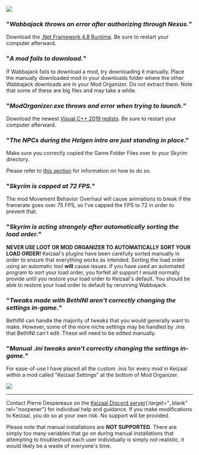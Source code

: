
![](https://raw.githubusercontent.com/PierreDespereaux/Keizaal/main/assets/images/branding/Keizaal%20Website%20Banner.png)

### "*Wabbajack throws an error after authorizing through Nexus.*"

Download the [.Net Framework 4.8 Runtime](https://go.microsoft.com/fwlink/?LinkId=2085155). Be sure to restart your computer afterward.

### "*A mod fails to download.*"

If Wabbajack fails to download a mod, try downloading it manually. Place the manually downloaded mod in your downloads folder where the other Wabbajack downloads are in your Mod Organizer. Do not extract them. Note that some of these are big files and may take a while.

### "*ModOrganizer.exe throws and error when trying to launch.*"

Download the newest [Visual C++ 2019 redists](https://aka.ms/vs/16/release/vc_redist.x64.exe). Be sure to restart your computer afterward.

### "*The NPCs during the Helgen intro are just standing in place*."
 
Make sure you correctly copied the Game Folder Files over to your Skyrim directory.

Please refer to [this section](https://pierredespereaux.github.io/Keizaal/INSTALLATIONGUIDE.html#copying-the-game-folder-files) for information on how to do so.

### "*Skyrim is capped at 72 FPS.*"

The mod Movement Behavior Overhaul will cause animations to break if the framerate goes over 75 FPS, so I've capped the FPS to 72 in order to prevent that.

### "*Skyrim is acting strangely after automatically sorting the load order.*"

**NEVER USE LOOT OR MOD ORGANIZER TO AUTOMATICALLY SORT YOUR LOAD ORDER!** Keizaal's plugins have been carefully sorted manually in order to ensure that everything works as intended. Sorting the load order using an automatic tool **will** cause issues. If you have used an automated program to sort your load order, you forfeit all support I would normally provide until you restore your load order to Keizaal's default. You should be able to restore your load order to default by rerunning Wabbajack.

### "*Tweaks made with BethINI aren't correctly changing the settings in-game.*"

BethINI can handle the majority of tweaks that you would generally want to make. However, some of the more niche settings may be handled by .inis that BethINI can't edit. These will need to be edited manually.

### "*Manual .ini tweaks aren't correctly changing the settings in-game.*"

For ease-of-use I have placed all the custom .inis for every mod in Keizaal within a mod called "Keizaal Settings" at the bottom of Mod Organizer.

![](https://raw.githubusercontent.com/PierreDespereaux/Keizaal/main/assets/images/installation%20guide/7.%20Keizaal%20Settings.png)

______________________________________________________________________________________________________________________________________________________________________


Contact Pierre Despereaux on the [Keizaal Discord server](https://discord.gg/eYZJFP8){:target="_blank" rel="noopener"} for individual help and guidance. If you make modifications to Keizaal, you do so at your own risk. No support will be provided.

Please note that manual installations are **NOT SUPPORTED**. There are simply too many variables that go on during manual installations that attempting to troubleshoot each user individually is simply not realistic, it would likely be a waste of everyone's time.
